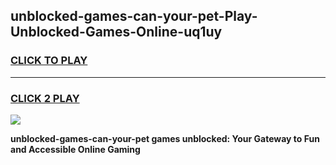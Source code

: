 
## unblocked-games-can-your-pet-Play-Unblocked-Games-Online-uq1uy
<h3>
<a href="https://premium76.site?title=unblocked-games-can-your-pet&ref=24A">CLICK TO PLAY</a></h3>
<hr>

<h3>
<a href="https://premium76.site?title=unblocked-games-can-your-pet&ref=24A">CLICK 2 PLAY</a>
  
</h3>

<a href="https://premium76.site?title=unblocked-games-can-your-pet&ref=24A"><img src="https://clearcache.store/games.png"></a>


**unblocked-games-can-your-pet games unblocked: Your Gateway to Fun and Accessible Online Gaming**
